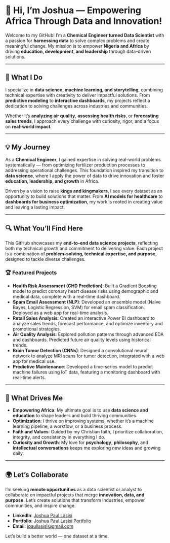 # 🌟 Hi, I’m Joshua — **Empowering Africa Through Data and Innovation!**

Welcome to my GitHub! I’m a **Chemical Engineer turned Data Scientist** with a passion for **harnessing data** to solve complex problems and create meaningful change. My mission is to empower **Nigeria and Africa** by driving **education, development, and leadership** through data-driven solutions.

---

## 🧠 **What I Do**
I specialize in **data science, machine learning, and storytelling**, combining technical expertise with creativity to deliver impactful solutions. From **predictive modeling** to **interactive dashboards**, my projects reflect a dedication to solving challenges across industries and communities.

Whether it’s **analyzing air quality**, **assessing health risks**, or **forecasting sales trends**, I approach every challenge with curiosity, rigor, and a focus on **real-world impact**.

---

## 💡 **My Journey**
As a **Chemical Engineer**, I gained expertise in solving real-world problems systematically — from optimizing fertilizer production processes to addressing operational challenges. This foundation inspired my transition to **data science**, where I apply the power of data to drive innovation and foster **education, leadership, and growth** in Africa.

Driven by a vision to raise **kings and kingmakers**, I see every dataset as an opportunity to build solutions that matter. From **AI models for healthcare** to **dashboards for business optimization**, my work is rooted in creating value and leaving a lasting impact.

---

## 🔍 **What You’ll Find Here**
This GitHub showcases my **end-to-end data science projects**, reflecting both my technical growth and commitment to delivering value. Each project is a combination of **problem-solving, technical expertise, and purpose**, designed to tackle diverse challenges.

### 🏆 **Featured Projects**
- **Health Risk Assessment (CHD Prediction)**: Built a Gradient Boosting model to predict coronary heart disease risks using demographic and medical data, complete with a real-time dashboard.
- **Spam Email Assessment (NLP)**: Developed an ensemble model (Naive Bayes, Logistic Regression, SVM) for email spam classification. Deployed as a web app for real-time analysis.
- **Retail Sales Analysis**: Created an interactive Power BI dashboard to analyze sales trends, forecast performance, and optimize inventory and promotional strategies.
- **Air Quality Analysis**: Explored pollution patterns through advanced EDA and dashboards. Predicted future air quality levels using historical trends.
- **Brain Tumor Detection (CNNs)**: Designed a convolutional neural network to analyze MRI scans for tumor detection, integrated with a web app for medical use.
- **Predictive Maintenance**: Developed a time-series model to predict machine failures using IoT data, featuring a monitoring dashboard with real-time alerts.

---

## 🚀 **What Drives Me**
- **Empowering Africa**: My ultimate goal is to use **data science and education** to shape leaders and build thriving communities.
- **Optimization**: I thrive on improving systems, whether it’s a machine learning pipeline, a workflow, or a business process.
- **Faith and Values**: Guided by my Christian faith, I prioritize collaboration, integrity, and consistency in everything I do.
- **Curiosity and Growth**: My love for **psychology**, **philosophy**, and **intellectual conversations** keeps me exploring new ideas and growing daily.

---

## 🌍 **Let’s Collaborate**
I’m seeking **remote opportunities** as a data scientist or analyst to collaborate on impactful projects that merge **innovation, data, and purpose.** Let’s create solutions that transform industries, empower communities, and inspire change.

- **LinkedIn**: [Joshua Paul Lasisi](https://www.linkedin.com/in/joshuapaul-lasisi/)  
- **Portfolio**: [Joshua Paul Lasisi Portfolio](https://www.datascienceportfol.io/joshuapaullasisi)  
- **Email**: [jpaullasisi@gmail.com](mailto:jpaullasisi@gmail.com)

Let’s build a better world — one dataset at a time.
